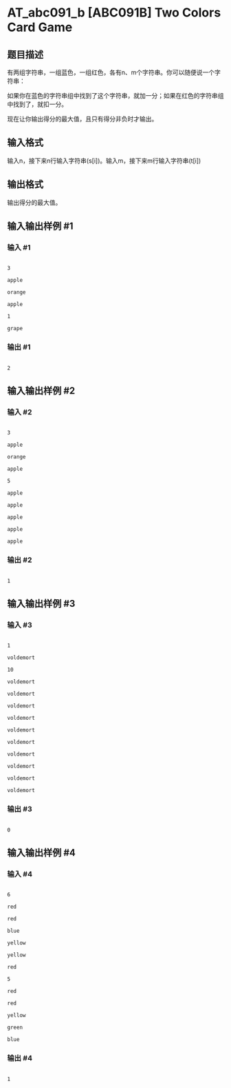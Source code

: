 # AT_abc091_b [ABC091B] Two Colors Card Game

## 题目描述

有两组字符串，一组蓝色，一组红色，各有n、m个字符串。你可以随便说一个字符串：

如果你在蓝色的字符串组中找到了这个字符串，就加一分；如果在红色的字符串组中找到了，就扣一分。

现在让你输出得分的最大值，且只有得分非负时才输出。

## 输入格式

输入n，接下来n行输入字符串(s[i])。输入m，接下来m行输入字符串(t[i])

## 输出格式

输出得分的最大值。

## 输入输出样例 #1

### 输入 #1

```
3
apple
orange
apple
1
grape
```

### 输出 #1

```
2
```

## 输入输出样例 #2

### 输入 #2

```
3
apple
orange
apple
5
apple
apple
apple
apple
apple
```

### 输出 #2

```
1
```

## 输入输出样例 #3

### 输入 #3

```
1
voldemort
10
voldemort
voldemort
voldemort
voldemort
voldemort
voldemort
voldemort
voldemort
voldemort
voldemort
```

### 输出 #3

```
0
```

## 输入输出样例 #4

### 输入 #4

```
6
red
red
blue
yellow
yellow
red
5
red
red
yellow
green
blue
```

### 输出 #4

```
1
```